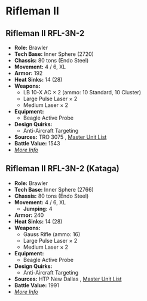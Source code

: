 # Rifleman II 

## Rifleman II RFL-3N-2 

- **Role:** Brawler 
- **Tech Base:** Inner Sphere (2720) 
- **Chassis:** 80 tons (Endo Steel) 
- **Movement:** 4 / 6, XL 
- **Armor:** 192 
- **Heat Sinks:** 14 (28) 
- **Weapons:** 
  - LB 10-X AC × 2 (ammo: 10 Standard, 10 Cluster) 
  - Large Pulse Laser × 2 
  - Medium Laser × 2 
- **Equipment:** 
  - Beagle Active Probe 
- **Design Quirks:** 
  - Anti-Aircraft Targeting 
- **Sources:** TRO 3075 , [Master Unit List](http://masterunitlist.info/Unit/Details/2709/rifleman-ii-rfl-3n-2) 
- **Battle Value:** 1543 
- [*More Info*](rifleman_ii/rifleman_ii_rfl-3n-2.md) 

## Rifleman II RFL-3N-2 (Kataga) 

- **Role:** Brawler 
- **Tech Base:** Inner Sphere (2766) 
- **Chassis:** 80 tons (Endo Steel) 
- **Movement:** 4 / 6, XL 
  - **Jumping:** 4 
- **Armor:** 240 
- **Heat Sinks:** 14 (28) 
- **Weapons:** 
  - Gauss Rifle (ammo: 16) 
  - Large Pulse Laser × 2 
  - Medium Laser × 2 
- **Equipment:** 
  - Beagle Active Probe 
- **Design Quirks:** 
  - Anti-Aircraft Targeting 
- **Sources:** HTP New Dallas , [Master Unit List](http://masterunitlist.info/Unit/Details/6969/rifleman-ii-rfl-3n-2-kataga) 
- **Battle Value:** 1991 
- [*More Info*](rifleman_ii/rifleman_ii_rfl-3n-2_kataga.md) 

